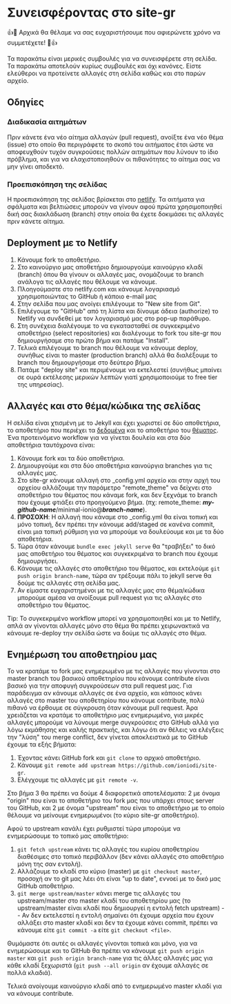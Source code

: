 
# Συνεισφέροντας στο site-gr

:+1::tada: Αρχικά θα θέλαμε να σας ευχαριστήσουμε που αφιερώνετε χρόνο να συμμετέχετε! :tada::+1:

Τα παρακάτω είναι μερικές συμβουλές για να συνεισφέρετε στη σελίδα. Τα παρακάτω αποτελούν κυρίως συμβουλές και όχι κανόνες. Είστε ελεύθεροι να προτείνετε αλλαγές στη σελίδα καθώς και στο παρών αρχείο.

## Οδηγίες

### Διαδικασία αιτημάτων

Πριν κάνετε ένα νέο αίτημα αλλαγών (pull request), ανοίξτε ένα νέο θέμα (issue) στο οποίο θα περιγράφετε το σκοπό του αιτήματος έτσι ώστε να αποφευχθούν τυχόν συγκρούσεις πολλών αιτημάτων που λύνουν το ίδιο πρόβλημα, και για να ελαχιστοποιηθούν οι πιθανότητες το αίτημα σας να μην γίνει αποδεκτό.

### Προεπισκόπηση της σελίδας

Η προεπισκόπηση της σελίδας βρίσκεται στο [netlify](https://vibrant-haibt-349f89.netlify.com). Τα αιτήματα για σφάλματα και βελτιώσεις μπορούν να γίνουν αφού πρώτα χρησιμοποιηθεί δική σας διακλάδωση (branch) στην οποία θα έχετε δοκιμάσει τις αλλαγές πριν κάνετε αίτημα.

## Deployment με το Netlify
 1. Κάνουμε fork το αποθετήριο.
 2. Στο καινούργιο μας αποθετήριο δημιουργούμε καινούργιο κλαδί (branch) όπου θα γίνουν οι αλλαγές μας, ονομάζουμε το branch ανάλογα τις αλλαγές που θέλουμε να κάνουμε.
 3. Πλοηγούμαστε στο netlify.com και κάνουμε λογαριασμό χρησιμοποιώντας το GitHub ή κάποιο e-mail μας
 4. Στην σελίδα που μας ανοίγει επιλέγουμε το "New site from Git".
 5. Επιλέγουμε το "GitHub" από τη λίστα και δίνουμε άδεια (authorize) το Netlify να συνδεθεί με τον λογαριασμό μας στο pop-up παράθυρο.
 6.  Στη συνέχεια διαλέγουμε το να εγκατασταθεί σε συγκεκριμένο αποθετήριο (select repositories) και διαλέγουμε το fork του site-gr που δημιουργήσαμε στο πρώτο βήμα και πατάμε "Install".
 7. Τελικά επιλέγουμε το branch που θέλουμε να κάνουμε deploy, συνήθως είναι το master (production branch) αλλά θα διαλέξουμε το branch που δημιουργήσαμε στο δεύτερο βήμα.
 8. Πατάμε "deploy site" και περιμένουμε να εκτελεστεί (συνήθως μπαίνει σε ουρά εκτέλεσης μερικών λεπτών γιατί χρησιμοποιούμε το free tier της υπηρεσίας).

## Αλλαγές και στο θέμα/κώδικα της σελίδας
Η σελίδα είναι χτισμένη με το Jekyll και έχει χωριστεί σε δύο αποθετήρια, το αποθετήριο που περιέχει τα [δεδομένα](https://github.com/ioniodi/site-gr) και το αποθετήριο του [θέματος](https://github.com/ioniodi/minimal-ionio). Ένα προτεινόμενο workflow για να γίνεται δουλεία και στα δύο αποθετήρια ταυτόχρονα είναι:

 1. Κάνουμε fork και τα δύο αποθετήρια.
 2. Δημιουργούμε και στα δύο αποθετήρια καινούργια branches για τις αλλαγές μας.
 3. Στο site-gr κάνουμε αλλαγή στο _config.yml αρχείο και στην αρχή του αρχείου αλλάζουμε την παράμετρο "remote_theme" να δείχνει στο αποθετήριο του θέματος που κάναμε fork, και δεν ξεχνάμε το branch που έχουμε φτιάξει στο προηγούμενο βήμα. (πχ: remote_theme: ***my-github-name***/minimal-ionio@***branch-name***).
 4. **ΠΡΟΣΟΧΗ**: Η αλλαγή που κάναμε στο _config.yml θα είναι τοπική και μόνο τοπική, δεν πρέπει την κάνουμε add/staged σε κανένα commit, είναι μια τοπική ρύθμιση για να μπορούμε να δουλεύουμε και με τα δύο αποθετήρια.
 5. Τώρα όταν κάνουμε `bundle exec jekyll serve` θα "τραβήξει" το δικό μας αποθετήριο του θέματος και συγκεκριμένα το branch που έχουμε δημιουργήσει.
 6. Κάνουμε τις αλλαγές στο αποθετήριο του θέματος, και εκτελούμε `git push origin branch-name`, τώρα αν τρέξουμε πάλι το jekyll serve θα δούμε τις αλλαγές στη σελίδα μας.
 7. Αν είμαστε ευχαριστημένοι με τις αλλαγές μας στο θέμα/κώδικα μπορούμε αμέσα να ανοίξουμε pull request για τις αλλαγές στο αποθετήριο του θέματος.

Tip: Το συγκεκριμένο workflow μπορεί να χρησιμοποιηθεί και με το Netlify, απλά αν γίνονται αλλαγές μόνο στο θέμα θα πρέπει χειρωνακτικά να κάνουμε re-deploy την σελίδα ώστε να δούμε τις αλλαγές στο θέμα.

## Ενημέρωση του αποθετηρίου μας
Το να κρατάμε το fork μας ενημερωμένο με τις αλλαγές που γίνονται στο master branch του βασικού αποθετηρίου που κάνουμε contribute είναι βασικό για την αποφυγή συγκρούσεων στα pull request μας. Για παράδειγμα αν κάνουμε αλλαγές σε ένα αρχείο, και κάποιος κάνει αλλαγές στο master του αποθετηρίου που κάνουμε contribute, πολύ πιθανό να έρθουμε σε σύγκρουση όταν κάνουμε pull request. Άρα χρειάζεται να κρατάμε το αποθετήριο μας ενημερωμένο, για μικρές αλλαγές μπορούμε να λύνουμε merge συγκρούσεις στο GitHub αλλά για λόγω εκμάθησης και καλής πρακτικής, και λόγω ότι αν θέλεις να ελέγξεις την "λύση" του merge conflict, δεν γίνεται αποκλειστικά με το GitHub έχουμε τα εξής βήματα:

 1. Έχοντας κάνει GitHub fork και `git clone` το αρχικό αποθετήριο.
 2. Κάνουμε `git remote add upstream https://github.com/ioniodi/site-gr`.
 3. Ελέγχουμε τις αλλαγές με `git remote -v`.

Στο βήμα 3 θα πρέπει να δούμε 4 διαφορετικά αποτελέσματα: 2 με όνομα "origin" που είναι το αποθετήριο του fork μας που υπάρχει στους server του GitHub, και 2 με όνομα "upstream" που είναι το αποθετήριο με το οποίο θέλουμε να μείνουμε ενημερωμένοι (το κύριο site-gr αποθετήριο).

Αφού το upstream κανάλι έχει ρυθμιστεί τώρα μπορούμε να ενημερώσουμε το τοπικό μας αποθετήριο:

 1. `git fetch upstream` κάνει τις αλλαγές του κυρίου αποθετηρίου διαθέσιμες στο τοπικό περιβάλλον (δεν κάνει αλλαγές στο αποθετήριο μόνη της σαν εντολή).
 2. Αλλάζουμε το κλαδί στο κύριο (master) με `git checkout master`, προσοχή αν το git μας λέει ότι είναι "up to date", εννοεί με το δικό μας GitHub αποθετήριο.
 3. `git merge upstream/master` κάνει merge τις αλλαγές του upstream/master στο master κλαδί του αποθετηρίου μας (το upstream/master είναι κλαδί που δημιουργεί η εντολή fetch upstream) -- Αν δεν εκτελεστεί η εντολή σημαίνει ότι έχουμε αρχεία που έχουν αλλάξει στο master κλαδί και δεν τα έχουμε κάνει commit, πρέπει να κάνουμε είτε `git commit -a` είτε `git checkout <file>`.

Θυμόμαστε ότι αυτές οι αλλαγές γίνονται τοπικά και μόνο, για να ενημερώσουμε και το GitHub θα πρέπει να κάνουμε `git push origin master` και `git push origin branch-name` για τις άλλες αλλαγές μας για κάθε κλαδί ξεχωριστά (`git push --all origin` αν έχουμε αλλαγές σε πολλά κλαδιά).

Τελικά ανοίγουμε καινούργιο κλαδί από το ενημερωμένο master κλαδί για να κάνουμε contribute.
